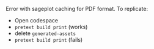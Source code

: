 Error with sageplot caching for PDF format. To replicate:

- Open codespace
- `pretext build print` (works)
- delete `generated-assets`
- `pretext build print` (fails)